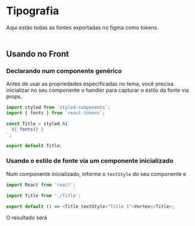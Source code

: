 <link href="https://fonts.googleapis.com/css?family=Anonymous+Pro:400,700|Press+Start+2P" rel="stylesheet">

<script src="scripts/fonts.js"></script>

# Tipografia
Aqui estão todas as fontes exportadas no figma como tokens.
&nbsp;
&nbsp;

<div id="fonts" style="margin-top: 50px;"></div>

## Usando no Front

### Declarando num componente genérico

Antes de usar as propriedades especificadas no tema, você precisa inicializar no seu componente o handler para capturar o estilo da fonte via props.

```javascript
import styled from `styled-components`;
import { fonts } from `react-tokens`;

const Title = styled.h1`
  ${ fonts() }
`;

export default Title;
```

### Usando o estilo de fonte via um componente inicializado

Num componente inicializado, informe o `textStyle` do seu componente e 

```javascript
import React from 'react';

import Title from './Title';

export default () => <Title textStyle="Title 1">Vortex</Title>;
```

O resultado será

<div class="load-font" data-font="Title 1" data-text="Vortex" style="margin-top: 20px;"></div>